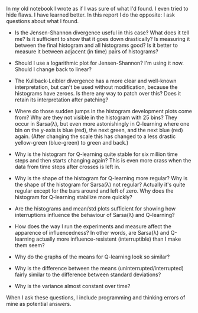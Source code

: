In my old notebook I wrote as if I was sure of what I'd found. I even tried to
hide flaws. I have learned better. In this report I do the opposite: I ask
questions about what I found.

- Is the Jensen-Shannon divergence useful in this case? What does it tell me? Is
  it sufficient to show that it goes down drastically? Is measuring it between
  the final histogram and all histograms good? Is it better to measure it
  between adjacent (in time) pairs of histograms?

- Should I use a logarithmic plot for Jensen-Shannon? I'm using it now. Should I
  change back to linear?

- The Kullback-Leibler divergence has a more clear and well-known
  interpretation, but can't be used without modification, because the histograms
  have zeroes. Is there any way to patch over this? Does it retain its
  interpretation after patching?

- Where do those sudden jumps in the histogram development plots come from? Why
  are they not visible in the histogram with 25 bins? They occur in Sarsa(λ),
  but even more astonishingly in Q-learning where one bin on the y-axis is blue
  (red), the next green, and the next blue (red) again. (After changing the
  scale this has changed to a less drastic yellow-green (blue-green) to green
  and back.)

- Why is the histogram for Q-learning quite stable for six million time steps
  and then starts changing again? This is even more crass when the data from
  time steps after crosses is left in.

- Why is the shape of the histogram for Q-learning more regular? Why is the
  shape of the histogram for Sarsa(λ) not regular? Actually it's quite regular
  except for the bars around and left of zero. Why does the histogram for
  Q-learning stabilize more quickly?

- Are the histograms and mean/std plots sufficient for showing how interruptions
  influence the behaviour of Sarsa(λ) and Q-learning?

- How does the way I run the experiments and measure affect the apparence of
  influencedness? In other words, are Sarsa(λ) and Q-learning actually more
  influence-resistent (interruptible) than I make them seem?

- Why do the graphs of the means for Q-learning look so similar?

- Why is the difference between the means (uninterrupted/interrupted) fairly
  similar to the difference between standard deviations?

- Why is the variance almost constant over time?

When I ask these questions, I include programming and thinking errors of mine as
potential answers.
